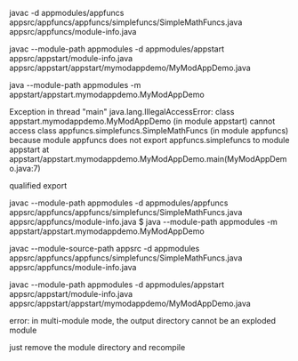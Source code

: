 javac -d appmodules/appfuncs appsrc/appfuncs/appfuncs/simplefuncs/SimpleMathFuncs.java appsrc/appfuncs/module-info.java

javac --module-path appmodules -d appmodules/appstart appsrc/appstart/module-info.java appsrc/appstart/appstart/mymodappdemo/MyModAppDemo.java

java --module-path appmodules -m appstart/appstart.mymodappdemo.MyModAppDemo




Exception in thread "main" java.lang.IllegalAccessError: class appstart.mymodappdemo.MyModAppDemo (in module appstart) cannot access class appfuncs.simplefuncs.SimpleMathFuncs (in module appfuncs) because module appfuncs does not export appfuncs.simplefuncs to module appstart
	at appstart/appstart.mymodappdemo.MyModAppDemo.main(MyModAppDemo.java:7)



qualified export

javac --module-path appmodules -d appmodules/appfuncs appsrc/appfuncs/appfuncs/simplefuncs/SimpleMathFuncs.java appsrc/appfuncs/module-info.java 
$ java --module-path appmodules -m appstart/appstart.mymodappdemo.MyModAppDemo


javac --module-source-path appsrc -d appmodules appsrc/appfuncs/appfuncs/simplefuncs/SimpleMathFuncs.java appsrc/appfuncs/module-info.java

javac --module-path appmodules -d appmodules/appstart appsrc/appstart/module-info.java appsrc/appstart/appstart/mymodappdemo/MyModAppDemo.java

error: in multi-module mode, the output directory cannot be an exploded module

just remove the module directory and recompile


